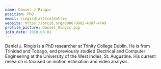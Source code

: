```yaml
---
name: Daniel J Ringis
position: PhD
email: ringisd[at]tcd[dot]ie
website: https://orcid.org/0000-0002-4887-4749
profile_picture: Daniel_Ringis.jpg
join_date: 2018.03.01
---
```


Daniel J. Ringis is a PhD researcher at Trinity College Dublin. He is from Trinidad and Tobago, and previously studied Electrical and Computer Engineering at the University of the West Indies, St. Augustine. His current research is focused on motion estimation and video analysis.
